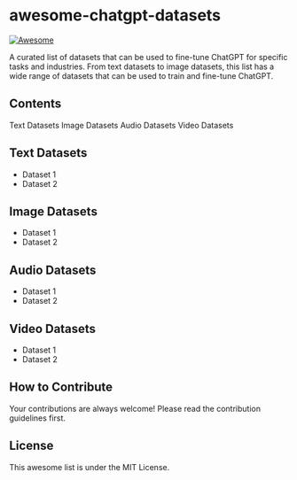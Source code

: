 # awesome-chatgpt-datasets
[![Awesome](https://awesome.re/badge.svg)](https://awesome.re)


A curated list of datasets that can be used to fine-tune ChatGPT for specific tasks and industries. From text datasets to image datasets, this list has a wide range of datasets that can be used to train and fine-tune ChatGPT.

## Contents
Text Datasets
Image Datasets
Audio Datasets
Video Datasets

## Text Datasets
* Dataset 1
* Dataset 2

## Image Datasets
* Dataset 1
* Dataset 2

## Audio Datasets
* Dataset 1
* Dataset 2

## Video Datasets
* Dataset 1
* Dataset 2

## How to Contribute
Your contributions are always welcome! Please read the contribution guidelines first.

## License
This awesome list is under the MIT License.
